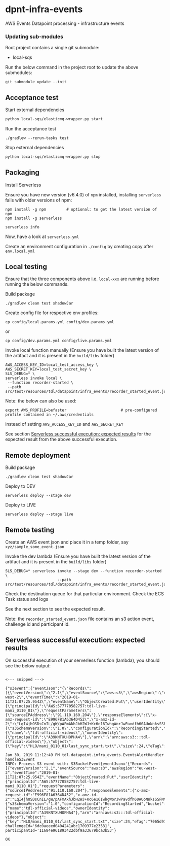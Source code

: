 # dpnt-infra-events

AWS Events Datapoint processing - infrastructure events

### Updating sub-modules

Root project contains a single git submodule:

- local-sqs 

Run the below command in the project root to update the above submodules:

```
git submodule update --init
```

## Acceptance test

Start external dependencies
```bash
python local-sqs/elasticmq-wrapper.py start
```

Run the acceptance test

```
./gradlew --rerun-tasks test
```

Stop external dependencies
```bash
python local-sqs/elasticmq-wrapper.py stop
```

## Packaging

Install Serverless

Ensure you have new version (v6.4.0) of `npm` installed, installing `serverless` fails with older versions of npm:

```
npm install -g npm         # optional: to get the latest version of npm
npm install -g serverless

serverless info
```

Now, have a look at `serverless.yml`

Create an environment configuration in `./config` by creating copy after `env.local.yml`

## Local testing

Ensure that the three components above i.e. `local-xxx` are running before running the below commands.

Build package
```
./gradlew clean test shadowJar
```

Create config file for respective env profiles:

```
cp config/local.params.yml config/dev.params.yml
```

or

```
cp config/dev.params.yml config/live.params.yml
```


Invoke local function manually
(Ensure you have built the latest version of the artifact and it is present in the `build/libs` folder)

```
AWS_ACCESS_KEY_ID=local_test_access_key \
AWS_SECRET_KEY=local_test_secret_key \
SLS_DEBUG=* \
serverless invoke local \
 --function recorder-started \
 --path src/test/resources/tdl/datapoint/infra_events/recorder_started_event.json
```

Note: the below can also be used:

```
export AWS_PROFILE=befaster                        # pre-configured profile contained in ~/.aws/credentials
```

instead of setting `AWS_ACCESS_KEY_ID` and `AWS_SECRET_KEY`

See section [Serverless successful execution: expected results]() for the expected result from the above successful execution. 

## Remote deployment

Build package
```
./gradlew clean test shadowJar
```

Deploy to DEV
```
serverless deploy --stage dev
```

Deploy to LIVE
```
serverless deploy --stage live
```

## Remote testing

Create an AWS event json and place it in a temp folder, say `xyz/sample_some_event.json`

Invoke the dev lambda
(Ensure you have built the latest version of the artifact and it is present in the `build/libs` folder)

```
SLS_DEBUG=* serverless invoke --stage dev --function recorder-started \
                       --path src/test/resources/tdl/datapoint/infra_events/recorder_started_event.json
```

Check the destination queue for that particular environment. Check the ECS Task status and logs

See the next section to see the expected result. 

Note: the `recorder_started_event.json` file contains an s3 action event, challenge id and participant id.

## Serverless successful execution: expected results

On successful execution of your serverless function (lambda), you should see the below output:

```

<--- snipped ---> 

{"s3event":{"eventJson":"{\"Records\":[{\"eventVersion\":\"2.1\",\"eventSource\":\"aws:s3\",\"awsRegion\":\"eu-west-2\",\"eventTime\":\"2019-01-11T21:07:25.954Z\",\"eventName\":\"ObjectCreated:Put\",\"userIdentity\":{\"principalId\":\"AWS:577770582757:tdl-live-mani_0110_01\"},\"requestParameters\":{\"sourceIPAddress\":\"91.110.160.204\"},\"responseElements\":{\"x-amz-request-id\":\"E996F81A6364D452\",\"x-amz-id-2\":\"LqI4jhOSDsCnIL/gW/pAFmAkhJbH2WJ+Kc6e16IwhgWorJwPavdfh60AUoNnksSSFMtxmtTV5j8=\"},\"s3\":{\"s3SchemaVersion\":\"1.0\",\"configurationId\":\"RecordingStarted\",\"bucket\":{\"name\":\"tdl-official-videos\",\"ownerIdentity\":{\"principalId\":\"A39KNTXUHOPHA4\"},\"arn\":\"arn:aws:s3:::tdl-official-videos\"},\"object\":{\"key\":\"HLO/mani_0110_01/last_sync_start.txt\",\"size\":24,\"eTag\":\"7065d91c3b36e89dfa23c6e7ce83af1a\",\"sequencer\":\"005C39058DE5F72FEF\"}}}]}","challengeId":"6dc0aeeed0404241abc1709377e23531","participantId":"11684e961893422dbf9a33679bca3b53"}}

Jan 30, 2019 11:12:49 PM tdl.datapoint.infra_events.EventsAlertHandler handleS3Event
INFO: Process S3 event with: S3BucketEvent{eventJson='{"Records":[{"eventVersion":"2.1","eventSource":"aws:s3","awsRegion":"eu-west-2","eventTime":"2019-01-11T21:07:25.954Z","eventName":"ObjectCreated:Put","userIdentity":{"principalId":"AWS:577770582757:tdl-live-mani_0110_01"},"requestParameters":{"sourceIPAddress":"91.110.160.204"},"responseElements":{"x-amz-request-id":"E996F81A6364D452","x-amz-id-2":"LqI4jhOSDsCnIL/gW/pAFmAkhJbH2WJ+Kc6e16IwhgWorJwPavdfh60AUoNnksSSFMtxmtTV5j8="},"s3":{"s3SchemaVersion":"1.0","configurationId":"RecordingStarted","bucket":{"name":"tdl-official-videos","ownerIdentity":{"principalId":"A39KNTXUHOPHA4"},"arn":"arn:aws:s3:::tdl-official-videos"},"object":{"key":"HLO/mani_0110_01/last_sync_start.txt","size":24,"eTag":"7065d91c3b36e89dfa23c6e7ce83af1a","sequencer":"005C39058DE5F72FEF"}}}]}', challengeId='6dc0aeeed0404241abc1709377e23531', participantId='11684e961893422dbf9a33679bca3b53'}

OK

```
